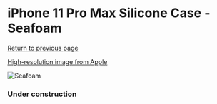 # iPhone 11 Pro Max Silicone Case - Seafoam

[Return to previous page](/iphone_11)

[High-resolution image from Apple](https://store.storeimages.cdn-apple.com/8756/as-images.apple.com/is/MY102?wid=4500&hei=4500&fmt=png)

<div style="width: 384px"><img src="/everyphone/MY102.png" alt="Seafoam"></div>

### Under construction
